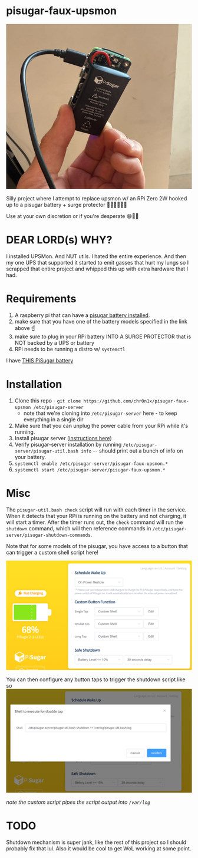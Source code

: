 # pisugar-faux-upsmon

![my faux-upsmon](docs/img/pisugar.png?raw=true)

Silly project where I attempt to replace upsmon w/ an RPi Zero 2W hooked up to a pisugar battery + surge protector 🤣🤪😂😀😁🤔

Use at your own discretion or if you're desperate 😅🫡🫠

# DEAR LORD(s) WHY?

I installed UPSMon. And NUT utils. I hated the entire experience. And then my one UPS that supported it started to emit gasses that hurt my lungs so I scrapped that entire project and whipped this up with extra hardware that I had.

# Requirements

1. A raspberry pi that can have a [pisugar battery installed](https://github.com/PiSugar/PiSugar/wiki/PiSugar-Power-Manager-(Software)).
2. make sure that you have one of the battery models specified in the link above ☝️
3. make sure to plug in your RPi battery INTO A SURGE PROTECTOR that is NOT backed by a UPS or battery
4. RPi needs to be running a distro w/ `systemctl`

I have [THIS PiSugar battery](https://www.amazon.com/dp/B08D678XPR)

# Installation

1. Clone this repo - `git clone https://github.com/chr0n1x/pisugar-faux-upsmon /etc/pisugar-server`
    - note that we're cloning into `/etc/pisugar-server` here - to keep everything in a single dir
1. Make sure that you can unplug the power cable from your RPi while it's running.
1. Install pisugar server ([instructions here](https://github.com/PiSugar/PiSugar/wiki/PiSugar-Power-Manager-(Software)))
1. Verify pisugar-server installation by running `/etc/pisugar-server/pisugar-util.bash info` -- should print out a bunch of info on your battery.
1. `systemctl enable /etc/pisugar-server/pisugar-faux-upsmon.*`
1. `systemctl start /etc/pisugar-server/pisugar-faux-upsmon.*`

# Misc

The `pisugar-util.bash check` script will run with each timer in the service. When it detects that your RPi is running on the battery and not charging, it will start a timer. After the timer runs out, the `check` command will run the `shutdown` command, which will then reference commands in `/etc/pisugar-server/pisugar-shutdown-commands`.

Note that for some models of the pisugar, you have access to a button that can trigger a custom shell script here!

![server](docs/img/server.png?raw=true)

You can then configure any button taps to trigger the shutdown script like so
![server](docs/img/custom-script.png?raw=true)

_note the custom script pipes the script output into `/var/log`_

# TODO

Shutdown mechanism is super jank, like the rest of this project so I should probably fix that lul.
Also it would be cool to get WoL working at some point.
